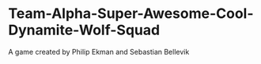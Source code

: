 Team-Alpha-Super-Awesome-Cool-Dynamite-Wolf-Squad
=================================================

A game created by Philip Ekman and Sebastian Bellevik
